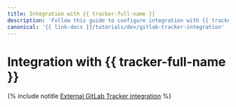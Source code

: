 ```yaml
---
title: Integration with {{ tracker-full-name }}
description: 'Follow this guide to configure integration with {{ tracker-name }}. '
canonical: '{{ link-docs }}/tutorials/dev/gitlab-tracker-integration'
---
```


# Integration with {{ tracker-full-name }}

{% include notitle [External GitLab Tracker integration](../../_tutorials/dev/external-gitlab-tracker-integration.md) %}
